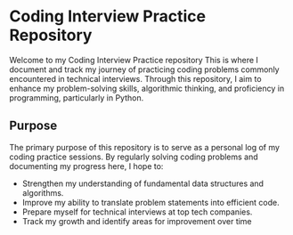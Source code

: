 ﻿# Coding Interview Practice Repository

Welcome to my Coding Interview Practice repository  This is where I document and track my journey of practicing coding problems commonly encountered in technical interviews. Through this repository, I aim to enhance my problem-solving skills, algorithmic thinking, and proficiency in programming, particularly in Python.

## Purpose

The primary purpose of this repository is to serve as a personal log of my coding practice sessions. By regularly solving coding problems and documenting my progress here, I hope to:

- Strengthen my understanding of fundamental data structures and algorithms.
- Improve my ability to translate problem statements into efficient code.
- Prepare myself for technical interviews at top tech companies.
- Track my growth and identify areas for improvement over time

